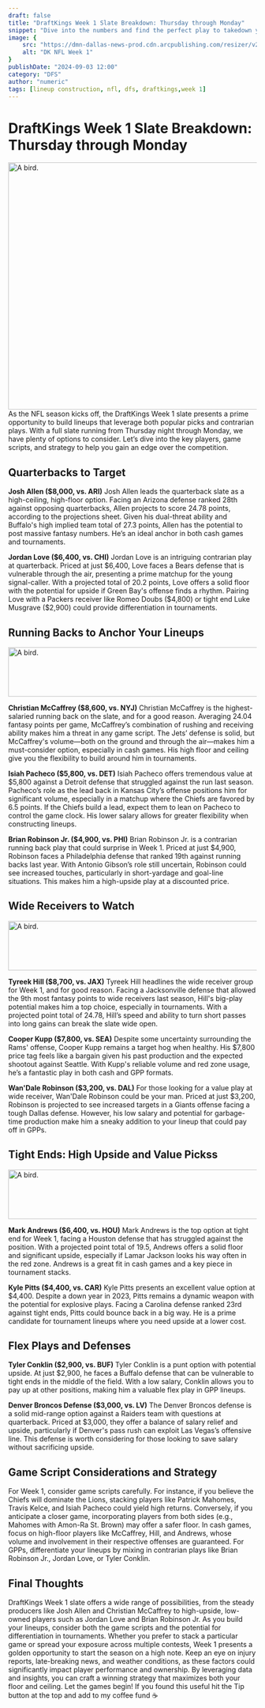 ```yaml
---
draft: false
title: "DraftKings Week 1 Slate Breakdown: Thursday through Monday"
snippet: "Dive into the numbers and find the perfect play to takedown your NFL contest this weekend"
image: {
    src: "https://dmn-dallas-news-prod.cdn.arcpublishing.com/resizer/v2/CD36UCEP6JG3LF5P5IFCHXEXJI.jpg?auth=ce6428e25fd5b5ad5265a965812559387590d2a334ca02034cceb2272d36a8e3&height=553&width=830&focal=2070,286&quality=80",
    alt: "DK NFL Week 1"
}
publishDate: "2024-09-03 12:00"
category: "DFS"
author: "numeric"
tags: [lineup construction, nfl, dfs, draftkings,week 1]
---
```


# <b> DraftKings Week 1 Slate Breakdown: Thursday through Monday</b>

<Image src="https://dmn-dallas-news-prod.cdn.arcpublishing.com/resizer/v2/CD36UCEP6JG3LF5P5IFCHXEXJI.jpg?auth=ce6428e25fd5b5ad5265a965812559387590d2a334ca02034cceb2272d36a8e3&height=553&width=830&focal=2070,286&quality=80" alt="A bird." width="900" height="500" />
As the NFL season kicks off, the DraftKings Week 1 slate presents a prime opportunity to build lineups that leverage both popular picks and contrarian plays. With a full slate running from Thursday night through Monday, we have plenty of options to consider. Let’s dive into the key players, game scripts, and strategy to help you gain an edge over the competition.

## <b>Quarterbacks to Target </b>
<p> <b>Josh Allen ($8,000, vs. ARI)</b> Josh Allen leads the quarterback slate as a high-ceiling, high-floor option. Facing an Arizona defense ranked 28th against opposing quarterbacks, Allen projects to score 24.78 points, according to the projections sheet. Given his dual-threat ability and Buffalo's high implied team total of 27.3 points, Allen has the potential to post massive fantasy numbers. He’s an ideal anchor in both cash games and tournaments.</p>

<p> <b>Jordan Love ($6,400, vs. CHI)</b> Jordan Love is an intriguing contrarian play at quarterback. Priced at just $6,400, Love faces a Bears defense that is vulnerable through the air, presenting a prime matchup for the young signal-caller. With a projected total of 20.2 points, Love offers a solid floor with the potential for upside if Green Bay's offense finds a rhythm. Pairing Love with a Packers receiver like Romeo Doubs ($4,800) or tight end Luke Musgrave ($2,900) could provide differentiation in tournaments. </p>


## <b> Running Backs to Anchor Your Lineups </b>
<Image src="https://sportsbookwire.usatoday.com/wp-content/uploads/sites/16/2024/08/USATSI_21958346-e1724975583736.jpg?w=1000&h=600&crop=1" alt="A bird." width="900" height="100" />
<p> <b>Christian McCaffrey ($8,600, vs. NYJ)</b> Christian McCaffrey is the highest-salaried running back on the slate, and for a good reason. Averaging 24.04 fantasy points per game, McCaffrey’s combination of rushing and receiving ability makes him a threat in any game script. The Jets’ defense is solid, but McCaffrey's volume—both on the ground and through the air—makes him a must-consider option, especially in cash games. His high floor and ceiling give you the flexibility to build around him in tournaments.</p>
<p> <b>Isiah Pacheco ($5,800, vs. DET)</b> Isiah Pacheco offers tremendous value at $5,800 against a Detroit defense that struggled against the run last season. Pacheco’s role as the lead back in Kansas City’s offense positions him for significant volume, especially in a matchup where the Chiefs are favored by 6.5 points. If the Chiefs build a lead, expect them to lean on Pacheco to control the game clock. His lower salary allows for greater flexibility when constructing lineups.</p>
<p> <b>Brian Robinson Jr. ($4,900, vs. PHI)</b> Brian Robinson Jr. is a contrarian running back play that could surprise in Week 1. Priced at just $4,900, Robinson faces a Philadelphia defense that ranked 19th against running backs last year. With Antonio Gibson’s role still uncertain, Robinson could see increased touches, particularly in short-yardage and goal-line situations. This makes him a high-upside play at a discounted price.</p>


##  <b>Wide Receivers to Watch</b>
<Image src="https://caplinnews.fiu.edu/wp-content/uploads/2023/10/Tyreek-Hill-Primary.jpg" alt="A bird." width="900" height="100" />
<p> <b>Tyreek Hill ($8,700, vs. JAX)</b> Tyreek Hill headlines the wide receiver group for Week 1, and for good reason. Facing a Jacksonville defense that allowed the 9th most fantasy points to wide receivers last season, Hill's big-play potential makes him a top choice, especially in tournaments. With a projected point total of 24.78, Hill’s speed and ability to turn short passes into long gains can break the slate wide open.</p>
<p> <b>Cooper Kupp ($7,800, vs. SEA)</b> Despite some uncertainty surrounding the Rams' offense, Cooper Kupp remains a target hog when healthy. His $7,800 price tag feels like a bargain given his past production and the expected shootout against Seattle. With Kupp's reliable volume and red zone usage, he’s a fantastic play in both cash and GPP formats.</p>
<p> <b>Wan'Dale Robinson ($3,200, vs. DAL)</b> For those looking for a value play at wide receiver, Wan'Dale Robinson could be your man. Priced at just $3,200, Robinson is projected to see increased targets in a Giants offense facing a tough Dallas defense. However, his low salary and potential for garbage-time production make him a sneaky addition to your lineup that could pay off in GPPs.</p>


## <b>Tight Ends: High Upside and Value Pickss</b>
<Image src="https://a.espncdn.com/combiner/i?img=/media/motion/2024/0820/dm_240820_FFP_Mark_Andrews/dm_240820_FFP_Mark_Andrews.jpg&w=300" alt="A bird." width="900" height="100" />
<p> <b>Mark Andrews ($6,400, vs. HOU)</b>  Mark Andrews is the top option at tight end for Week 1, facing a Houston defense that has struggled against the position. With a projected point total of 19.5, Andrews offers a solid floor and significant upside, especially if Lamar Jackson looks his way often in the red zone. Andrews is a great fit in cash games and a key piece in tournament stacks.</p>
<p> <b>Kyle Pitts ($4,400, vs. CAR)</b>  Kyle Pitts presents an excellent value option at $4,400. Despite a down year in 2023, Pitts remains a dynamic weapon with the potential for explosive plays. Facing a Carolina defense ranked 23rd against tight ends, Pitts could bounce back in a big way. He is a prime candidate for tournament lineups where you need upside at a lower cost. </p>


##  <b>Flex Plays and Defenses</b>
<p> <b>Tyler Conklin ($2,900, vs. BUF)</b> Tyler Conklin is a punt option with potential upside. At just $2,900, he faces a Buffalo defense that can be vulnerable to tight ends in the middle of the field. With a low salary, Conklin allows you to pay up at other positions, making him a valuable flex play in GPP lineups.</p>
<p> <b>Denver Broncos Defense ($3,000, vs. LV)</b> The Denver Broncos defense is a solid mid-range option against a Raiders team with questions at quarterback. Priced at $3,000, they offer a balance of salary relief and upside, particularly if Denver's pass rush can exploit Las Vegas’s offensive line. This defense is worth considering for those looking to save salary without sacrificing upside.</p>


## <b> Game Script Considerations and Strategy</b>

For Week 1, consider game scripts carefully. For instance, if you believe the Chiefs will dominate the Lions, stacking players like Patrick Mahomes, Travis Kelce, and Isiah Pacheco could yield high returns. Conversely, if you anticipate a closer game, incorporating players from both sides (e.g., Mahomes with Amon-Ra St. Brown) may offer a safer floor.
In cash games, focus on high-floor players like McCaffrey, Hill, and Andrews, whose volume and involvement in their respective offenses are guaranteed. For GPPs, differentiate your lineups by mixing in contrarian plays like Brian Robinson Jr., Jordan Love, or Tyler Conklin.




## <b>Final Thoughts </b>
DraftKings Week 1 slate offers a wide range of possibilities, from the steady producers like Josh Allen and Christian McCaffrey to high-upside, low-owned players such as Jordan Love and Brian Robinson Jr. As you build your lineups, consider both the game scripts and the potential for differentiation in tournaments.
Whether you prefer to stack a particular game or spread your exposure across multiple contests, Week 1 presents a golden opportunity to start the season on a high note. Keep an eye on injury reports, late-breaking news, and weather conditions, as these factors could significantly impact player performance and ownership.
By leveraging data and insights, you can craft a winning strategy that maximizes both your floor and ceiling. Let the games begin!
If you found this useful hit the Tip button at the top and add to my coffee fund ☕️

